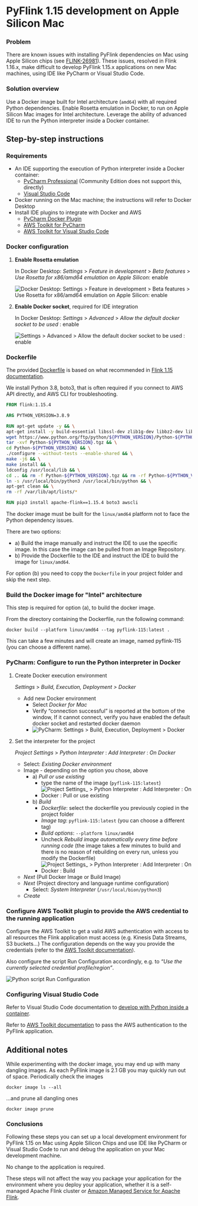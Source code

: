 # PyFlink 1.15 development on Apple Silicon Mac

### Problem

There are known issues with installing PyFlink dependencies on Mac using Apple Silicon chips (see [FLINK-26981](https://issues.apache.org/jira/browse/FLINK-26981)). These issues, resolved in Flink 1.16.x, make difficult to develop PyFlink 1.15.x applications on new Mac machines, using IDE like PyCharm or Visual Studio Code.

### Solution overview

Use a Docker image built for Intel architecture (`amd64`) with all required Python dependencies.
Enable Rosetta emulation in Docker, to run on Apple Silicon Mac images for Intel architecture.
Leverage the ability of advanced IDE to run the Python interpreter inside a Docker container.

## Step-by-step instructions

### Requirements

* An IDE supporting the execution of Python interpreter inside a Docker container:
    * [PyCharm Professional](https://www.jetbrains.com/help/pycharm/using-docker-as-a-remote-interpreter.html) (Community Edition does not support this, directly)
    * [Visual Studio Code](https://code.visualstudio.com/docs/devcontainers/containers)
* Docker running on the Mac machine; the instructions will refer to Docker Desktop
* Install IDE plugins to integrate with Docker and AWS
    * [PyCharm Docker Plugin](https://www.jetbrains.com/help/pycharm/docker.html)
    * [AWS Toolkit for PyCharm](https://aws.amazon.com/pycharm/)
    * [AWS Toolkit for Visual Studio Code](https://aws.amazon.com/visualstudiocode/)

### Docker configuration

1. **Enable Rosetta emulation**
   
    In Docker Desktop: _Settings_ > _Feature in development_ > _Beta features_ > _Use Rosetta for x86/amd64 emulation on Apple Silicon_: enable

    ![Docker Desktop: Settings > Feature in development > Beta features > Use Rosetta for x86/amd64 emulation on Apple Silicon: enable](images/docker-enable_rosetta.png)

2. **Enable Docker socket**, required for IDE integration

    In Docker Desktop: _Settings_ > _Advanced_ > _Allow the default docker socket to be used_ : enable

    ![Settings > Advanced > Allow the default docker socket to be used : enable](images/docker-enable_socket.png)

### Dockerfile

The provided [Dockerfile](./Dockerfile) is based on what recommended in [Flink 1.15 documentation](https://nightlies.apache.org/flink/flink-docs-release-1.15/docs/deployment/resource-providers/standalone/docker/#using-flink-python-on-docker). 

We install Python 3.8, boto3, that is often required if you connect to AWS API directly, and AWS CLI for troubleshooting.

```dockerfile
FROM flink:1.15.4

ARG PYTHON_VERSION=3.8.9

RUN apt-get update -y && \
apt-get install -y build-essential libssl-dev zlib1g-dev libbz2-dev libffi-dev && \
wget https://www.python.org/ftp/python/${PYTHON_VERSION}/Python-${PYTHON_VERSION}.tgz && \
tar -xvf Python-${PYTHON_VERSION}.tgz && \
cd Python-${PYTHON_VERSION} && \
./configure --without-tests --enable-shared && \
make -j6 && \
make install && \
ldconfig /usr/local/lib && \
cd .. && rm -f Python-${PYTHON_VERSION}.tgz && rm -rf Python-${PYTHON_VERSION} && \
ln -s /usr/local/bin/python3 /usr/local/bin/python && \
apt-get clean && \
rm -rf /var/lib/apt/lists/*

RUN pip3 install apache-flink==1.15.4 boto3 awscli
```

The docker image must be built for the `linux/amd64` platform not to face the Python dependency issues.

There are two options:

* a) Build the image manually and instruct the IDE to use the specific image. In this case the image can be pulled from an Image Repository.
* b) Provide the Dockerfile to the IDE and instruct the IDE to build the image for `linux/amd64`.

For option (b) you need to copy the `Dockerfile` in your project folder and skip the next step.

### Build the Docker image for "Intel" architecture

This step is required for option (a), to build the docker image.

From the directory containing the Dockerfile, run the following command:

```shell
docker build --platform linux/amd64 --tag pyflink-115:latest .
```

This can take a few minutes and will create an image, named pyflink-115 (you can choose a different name).

### PyCharm: Configure to run the Python interpreter in Docker

1. Create Docker execution environment
  
    _Settings_ > _Build, Execution, Deployment > Docker_
    
    * Add new Docker environment
        * Select *Docker for Mac*
        * Verify  “connection successful” is reported at the bottom of the window,
          If it cannot connect, verify you have enabled the default docker socket and restarted docker daemon
        * ![PyCharm: Settings > Build, Execution, Deployment > Docker](images/pycharm-setup_execution_environment.png)

2. Set the interpreter for the project
  
    _Project Settings_ > _Python Interpreter_ : _Add Interpreter_ : _On Docker_

    * Select: _Existing Docker environment_
    * Image - depending on the option you chose, above
       * a) _Pull or use existing_
         * type the name of the image (`pyflink-115:latest`)
         * ![Project Settings_ > Python Interpreter : Add Interpreter : On Docker : Pull or use existing](images/pycharm-setup_python_interpreter-image.png)
       * b) _Build_
         * _Dockerfile_: select the dockerfile you previously copied in the project folder
         * _Image tag_: `pyflink-115:latest` (you can choose a different tag)
         * _Build options_: `--platform linux/amd64`
         * Uncheck _Rebuild image automatically every time before running code_ (the image takes a few minutes to build and there is no reason of rebuilding on every run, unless you modify the Dockerfile) 
         * ![Project Settings_ > Python Interpreter : Add Interpreter : On Docker : Build](images/pycharm-setup_python_interpreter-build.png)
    * *Next* (Pull Docker Image or Build Image)
    * *Next* (Project directory and language runtime configuration)
      * Select: _System Interpreter_ (`/usr/local/bion/python3`)
    * *Create*

### Configure AWS Toolkit plugin to provide the AWS credential to the running application

Configure the AWS Toolkit to get a valid AWS authentication with access to all resources the Flink application must access (e.g. Kinesis Data Streams, S3 buckets...)
The configuration depends on the way you provide the credentials (refer to the [AWS Toolkit documentation](https://docs.aws.amazon.com/toolkit-for-jetbrains/latest/userguide/welcome.html)).

Also configure the script Run Configuration accordingly, e.g. to _“Use the currently selected credential profile/region”_.


![Python script Run Configuration](images/pycharm_run_configuration.png)

### Configuring Visual Studio Code

Refer to Visual Studio Code documentation to [develop with Python inside a container](https://code.visualstudio.com/docs/devcontainers/containers).

Refer to [AWS Toolkit documentation](https://docs.aws.amazon.com/toolkit-for-jetbrains/latest/userguide/welcome.html) to pass the AWS authentication to the PyFlink application.

## Additional notes

While experimenting with the docker image, you may end up with many dangling images. As each PyFlink image is 2.1 GB you may quickly run out of space.
Periodically check the images 

```shell
docker image ls --all
```

...and prune all dangling ones

```shell
docker image prune
```

### Conclusions

Following these steps you can set up a local development environment for PyFlink 1.15 on Mac using Apple Silicon Chips and use IDE like PyCharm or Visual Studio Code to run and debug the application on your Mac development machine.

No change to the application is required.

These steps will not affect the way you package your application for the environment where you deploy your application, whether it is a self-managed Apache Flink cluster or [Amazon Managed Service for Apache Flink](https://aws.amazon.com/managed-service-apache-flink/).
